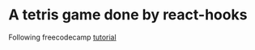 # A tetris game done by react-hooks

Following freecodecamp [tutorial](https://www.youtube.com/watch?v=ZGOaCxX8HIU)
